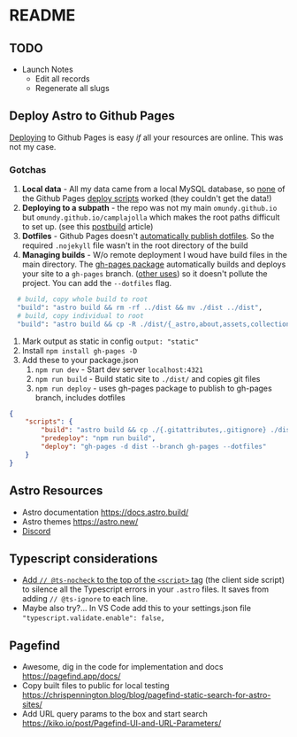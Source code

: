 
# README


## TODO

- Launch Notes
    - Edit all records
    - Regenerate all slugs


<!-- ## Dev Notes

Built on top of this theme 
- https://github.com/markteekman/accessible-astro-starter
- https://accessible-astro.netlify.app/
- https://accessible-astro.dev/accessible-components
- Components
    - `SiteMeta.astro` SEO component for setting custom meta data on different pages
    - `[...page].astro` and `[post].astro` demonstrate the use of dynamic routes and provide a basic blog (or collection) with breadcrumbs and pagination
    - Replaces all [accessible-astro-components](https://github.com/markteekman/accessible-astro-components) with Bootstrap components 
        - https://getbootstrap.com/docs/5.3/components/breadcrumb/
        - https://getbootstrap.com/docs/5.3/components/buttons/
        - https://getbootstrap.com/docs/5.3/components/card/
        - Also https://leafletjs.com/
- Relative links are kind of a pain
    - Manage them manually, or use...
    - https://www.npmjs.com/package/astro-relative-links -->





## Deploy Astro to Github Pages

[Deploying](https://docs.astro.build/en/guides/deploy/github/) to Github Pages is easy *if* all your resources are online. This was not my case.

### Gotchas

1. **Local data** - All my data came from a local MySQL database, so [none](https://github.com/withastro/github-pages) of the Github Pages [deploy scripts](https://github.com/withastro/action) worked (they couldn't get the data!)
1. **Deploying to a subpath** - the repo was not my main `omundy.github.io` but `omundy.github.io/camplajolla` which makes the root paths difficult to set up. (see this [postbuild](https://dev.to/jonas_duri/use-astro-with-gitlab-pages-or-github-pages-3eb7) article)
1. **Dotfiles** - Github Pages doesn't [automatically publish dotfiles](https://futurewebdesign.au/posts/gh-pages/). So the required `.nojekyll` file wasn't in the root directory of the build
1. **Managing builds** - W/o remote deployment I woud have build files in the main directory. The [gh-pages package](https://www.npmjs.com/package/gh-pages) automatically builds and deploys your site to a `gh-pages` branch. ([other uses](https://dev.to/yuribenjamin/how-to-deploy-react-app-in-github-pages-2a1f)) so it doesn't pollute the project. You can add the `--dotfiles` flag.



```bash
  # build, copy whole build to root
  "build": "astro build && rm -rf ../dist && mv ./dist ../dist",
  # build, copy individual to root
  "build": "astro build && cp -R ./dist/{_astro,about,assets,collection,defensonomy,404.html,index.html,manifest_*,robots.txt,site.webmanifest} ../",
  ```

1. Mark output as static in config `output: "static"`
1. Install `npm install gh-pages -D`
1. Add these to your package.json
    1. `npm run dev` - Start dev server `localhost:4321`
    1. `npm run build`  - Build static site to `./dist/` and copies git files
    1. `npm run deploy` - uses gh-pages package to publish to gh-pages branch, includes dotfiles

```json
{
    "scripts": {
        "build": "astro build && cp ./{.gitattributes,.gitignore} ./dist",
        "predeploy": "npm run build",
        "deploy": "gh-pages -d dist --branch gh-pages --dotfiles"
    }
}    
```




## Astro Resources

- Astro documentation https://docs.astro.build/
- Astro themes https://astro.new/
- [Discord](https://discord.com/channels/830184174198718474/)


## Typescript considerations

- [Add `// @ts-nocheck` to the top of the `<script>` tag](https://stackoverflow.com/a/77722897/441878) (the client side script) to silence all the Typescript errors in your `.astro` files. It saves from adding `// @ts-ignore` to each line.
- Maybe also try?... In VS Code add this to your settings.json file `"typescript.validate.enable": false,`



## Pagefind

- Awesome, dig in the code for implementation and docs https://pagefind.app/docs/
- Copy built files to public for local testing https://chrispennington.blog/blog/pagefind-static-search-for-astro-sites/
- Add URL query params to the box and start search https://kiko.io/post/Pagefind-UI-and-URL-Parameters/



<!-- 
## ♿ (Accessibility) Features


- Prettier integration with `prettier-plugin-astro`
- ESLint integration with strict accessibility settings for `eslint-plugin-jsx-a11y`
- Markdown and MDX support with examples included in the theme
- Uses the awesome `astro-icon` package for the icons
- Excellent Lighthouse/PageSpeed scores
- Accessible landmarks such as `header`, `main`, `footer`, `section` and `nav`
- `404.astro` provides a custom 404 error page which you can adjust to your needs
- `Header.astro` component included in the `DefaultLayout.astro` layout
- `Footer.astro` component included in the `DefaultLayout.astro` layout
- `SkipLinks.astro` component to skip to either the main menu or the main content
- `Navigation.astro` component with keyboard accessible (dropdown) navigation (arrow keys, escape key)

- `.sr-only` utility class for screen reader only text content (hides text visually)
- `prefers-reduced-motion` disables animations for users that have this preference turned on

 -->
